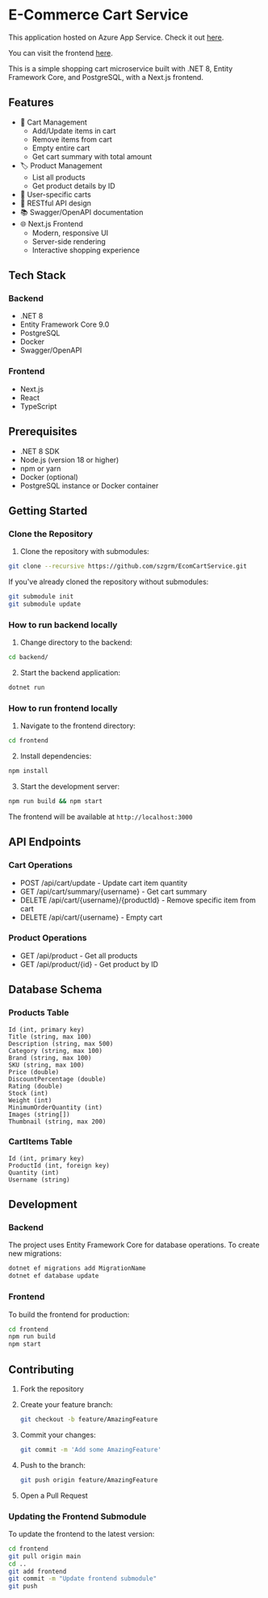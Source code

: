 # E-Commerce Cart Service

This application hosted on Azure App Service. Check it out [here](https://ecomcartservice-gqhxgngjdkedghd3.germanywestcentral-01.azurewebsites.net/swagger/index.html).

You can visit the frontend [here](https://ecom-web-zeta-green.vercel.app/).

This is a simple shopping cart microservice built with .NET 8, Entity Framework Core, and PostgreSQL, with a Next.js frontend.

## Features

- 🛒 Cart Management
  - Add/Update items in cart
  - Remove items from cart
  - Empty entire cart
  - Get cart summary with total amount
- 🏷️ Product Management
  - List all products
  - Get product details by ID
- 🔐 User-specific carts
- 🎯 RESTful API design
- 📚 Swagger/OpenAPI documentation
- 🌐 Next.js Frontend
  - Modern, responsive UI
  - Server-side rendering
  - Interactive shopping experience

## Tech Stack

### Backend
- .NET 8
- Entity Framework Core 9.0
- PostgreSQL
- Docker
- Swagger/OpenAPI

### Frontend
- Next.js
- React
- TypeScript

## Prerequisites

- .NET 8 SDK
- Node.js (version 18 or higher)
- npm or yarn
- Docker (optional)
- PostgreSQL instance or Docker container

## Getting Started

### Clone the Repository

1. Clone the repository with submodules:
```bash
git clone --recursive https://github.com/szgrm/EcomCartService.git
```

If you've already cloned the repository without submodules:
```bash
git submodule init
git submodule update
```

### How to run backend locally

1. Change directory to the backend:
```bash
cd backend/
```

2. Start the backend application:
```bash
dotnet run
```

### How to run frontend locally

1. Navigate to the frontend directory:
```bash
cd frontend
```

2. Install dependencies:
```bash
npm install
```

3. Start the development server:
```bash
npm run build && npm start
```

The frontend will be available at `http://localhost:3000`

## API Endpoints

### Cart Operations

- POST /api/cart/update - Update cart item quantity
- GET /api/cart/summary/{username} - Get cart summary
- DELETE /api/cart/{username}/{productId} - Remove specific item from cart
- DELETE /api/cart/{username} - Empty cart

### Product Operations

- GET /api/product - Get all products
- GET /api/product/{id} - Get product by ID

## Database Schema

### Products Table
```
Id (int, primary key)
Title (string, max 100)
Description (string, max 500)
Category (string, max 100)
Brand (string, max 100)
SKU (string, max 100)
Price (double)
DiscountPercentage (double)
Rating (double)
Stock (int)
Weight (int)
MinimumOrderQuantity (int)
Images (string[])
Thumbnail (string, max 200)
```

### CartItems Table
```
Id (int, primary key)
ProductId (int, foreign key)
Quantity (int)
Username (string)
```

## Development

### Backend
The project uses Entity Framework Core for database operations. To create new migrations:

```bash
dotnet ef migrations add MigrationName
dotnet ef database update
```

### Frontend
To build the frontend for production:
```bash
cd frontend
npm run build
npm start
```

## Contributing

1. Fork the repository
2. Create your feature branch:
    ```bash
    git checkout -b feature/AmazingFeature
    ```

3. Commit your changes:
    ```bash
    git commit -m 'Add some AmazingFeature'
    ```

4. Push to the branch:
    ```bash
    git push origin feature/AmazingFeature
    ```

5. Open a Pull Request

### Updating the Frontend Submodule

To update the frontend to the latest version:
```bash
cd frontend
git pull origin main
cd ..
git add frontend
git commit -m "Update frontend submodule"
git push
```
